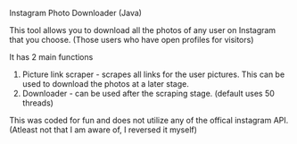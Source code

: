Instagram Photo Downloader (Java)

This tool allows you to download all the photos of any user on Instagram that you choose. (Those users who have open profiles for visitors)


It has 2 main functions

1) Picture link scraper - scrapes all links for the user pictures. This can be used to download the photos at a later stage.
2) Downloader - can be used after the scraping stage. (default uses 50 threads)



This was coded for fun and does not utilize any of the offical instagram API. (Atleast not that I am aware of, I reversed it myself)
